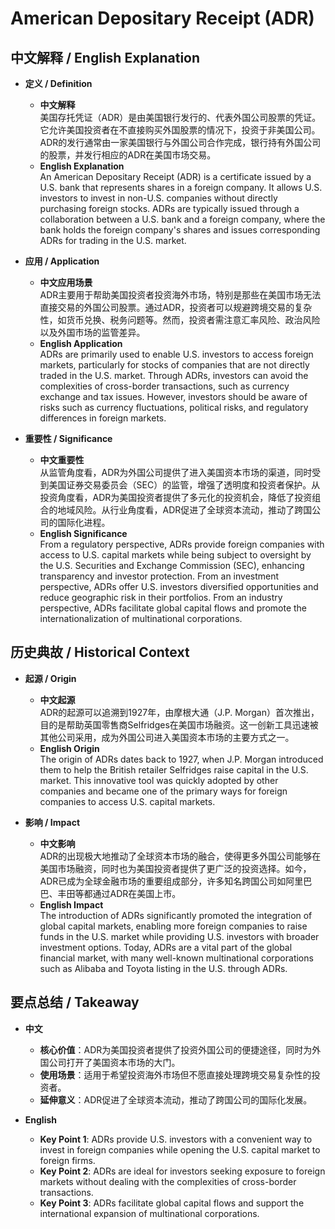 # American Depositary Receipt (ADR)

## 中文解释 / English Explanation

* **定义 / Definition**  
  - **中文解释**  
    美国存托凭证（ADR）是由美国银行发行的、代表外国公司股票的凭证。它允许美国投资者在不直接购买外国股票的情况下，投资于非美国公司。ADR的发行通常由一家美国银行与外国公司合作完成，银行持有外国公司的股票，并发行相应的ADR在美国市场交易。  
  - **English Explanation**  
    An American Depositary Receipt (ADR) is a certificate issued by a U.S. bank that represents shares in a foreign company. It allows U.S. investors to invest in non-U.S. companies without directly purchasing foreign stocks. ADRs are typically issued through a collaboration between a U.S. bank and a foreign company, where the bank holds the foreign company's shares and issues corresponding ADRs for trading in the U.S. market.

* **应用 / Application**  
  - **中文应用场景**  
    ADR主要用于帮助美国投资者投资海外市场，特别是那些在美国市场无法直接交易的外国公司股票。通过ADR，投资者可以规避跨境交易的复杂性，如货币兑换、税务问题等。然而，投资者需注意汇率风险、政治风险以及外国市场的监管差异。  
  - **English Application**  
    ADRs are primarily used to enable U.S. investors to access foreign markets, particularly for stocks of companies that are not directly traded in the U.S. market. Through ADRs, investors can avoid the complexities of cross-border transactions, such as currency exchange and tax issues. However, investors should be aware of risks such as currency fluctuations, political risks, and regulatory differences in foreign markets.

* **重要性 / Significance**  
  - **中文重要性**  
    从监管角度看，ADR为外国公司提供了进入美国资本市场的渠道，同时受到美国证券交易委员会（SEC）的监管，增强了透明度和投资者保护。从投资角度看，ADR为美国投资者提供了多元化的投资机会，降低了投资组合的地域风险。从行业角度看，ADR促进了全球资本流动，推动了跨国公司的国际化进程。  
  - **English Significance**  
    From a regulatory perspective, ADRs provide foreign companies with access to U.S. capital markets while being subject to oversight by the U.S. Securities and Exchange Commission (SEC), enhancing transparency and investor protection. From an investment perspective, ADRs offer U.S. investors diversified opportunities and reduce geographic risk in their portfolios. From an industry perspective, ADRs facilitate global capital flows and promote the internationalization of multinational corporations.

## 历史典故 / Historical Context

* **起源 / Origin**  
  - **中文起源**  
    ADR的起源可以追溯到1927年，由摩根大通（J.P. Morgan）首次推出，目的是帮助英国零售商Selfridges在美国市场融资。这一创新工具迅速被其他公司采用，成为外国公司进入美国资本市场的主要方式之一。  
  - **English Origin**  
    The origin of ADRs dates back to 1927, when J.P. Morgan introduced them to help the British retailer Selfridges raise capital in the U.S. market. This innovative tool was quickly adopted by other companies and became one of the primary ways for foreign companies to access U.S. capital markets.

* **影响 / Impact**  
  - **中文影响**  
    ADR的出现极大地推动了全球资本市场的融合，使得更多外国公司能够在美国市场融资，同时也为美国投资者提供了更广泛的投资选择。如今，ADR已成为全球金融市场的重要组成部分，许多知名跨国公司如阿里巴巴、丰田等都通过ADR在美国上市。  
  - **English Impact**  
    The introduction of ADRs significantly promoted the integration of global capital markets, enabling more foreign companies to raise funds in the U.S. market while providing U.S. investors with broader investment options. Today, ADRs are a vital part of the global financial market, with many well-known multinational corporations such as Alibaba and Toyota listing in the U.S. through ADRs.

## 要点总结 / Takeaway

* **中文**  
  - **核心价值**：ADR为美国投资者提供了投资外国公司的便捷途径，同时为外国公司打开了美国资本市场的大门。  
  - **使用场景**：适用于希望投资海外市场但不愿直接处理跨境交易复杂性的投资者。  
  - **延伸意义**：ADR促进了全球资本流动，推动了跨国公司的国际化发展。  

* **English**  
  - **Key Point 1**: ADRs provide U.S. investors with a convenient way to invest in foreign companies while opening the U.S. capital market to foreign firms.  
  - **Key Point 2**: ADRs are ideal for investors seeking exposure to foreign markets without dealing with the complexities of cross-border transactions.  
  - **Key Point 3**: ADRs facilitate global capital flows and support the international expansion of multinational corporations.